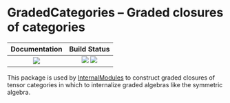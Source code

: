# GradedCategories – Graded closures of categories

| **Documentation**                       | **Build Status**                                            |
|:---------------------------------------:|:-----------------------------------------------------------:|
| [![][docs-stable-img]][docs-stable-url] | [![][tests-img]][tests-url] [![][codecov-img]][codecov-url] |

[docs-stable-img]: https://img.shields.io/badge/docs-stable-blue.svg
[docs-stable-url]: https://homalg-project.github.io/GradedCategories/doc/chap0.html

[tests-img]: https://github.com/homalg-project/GradedCategories/workflows/Tests/badge.svg
[tests-url]: https://github.com/homalg-project/GradedCategories/

[codecov-img]: https://codecov.io/gh/homalg-project/GradedCategories/branch/master/graph/badge.svg
[codecov-url]: https://codecov.io/gh/homalg-project/GradedCategories

This package is used by [InternalModules](https://github.com/homalg-project/InternalModules) to construct graded closures of tensor categories in which to internalize graded algebras like the symmetric algebra.
